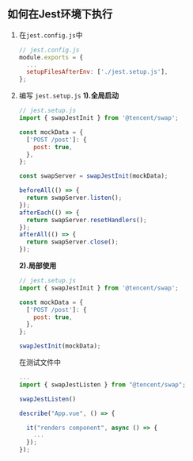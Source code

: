 
## 如何在Jest环境下执行
1. 在`jest.config.js`中
    ```js
    // jest.config.js
    module.exports = {
      ...
      setupFilesAfterEnv: ['./jest.setup.js'],
    };

    ```

2. 编写 `jest.setup.js`
    **1).全局启动**

    ```js
    // jest.setup.js
    import { swapJestInit } from '@tencent/swap';

    const mockData = {
      ['POST /post']: {
        post: true,
      },
    };

    const swapServer = swapJestInit(mockData);

    beforeAll(() => {
      return swapServer.listen();
    });
    afterEach(() => {
      return swapServer.resetHandlers();
    });
    afterAll(() => {
      return swapServer.close();
    });
    ```
    **2).局部使用**

    ```js
    // jest.setup.js
    import { swapJestInit } from '@tencent/swap';

    const mockData = {
      ['POST /post']: {
        post: true,
      },
    };

    swapJestInit(mockData);
    ```
    在测试文件中

    ```js
    ...
    import { swapJestListen } from "@tencent/swap";

    swapJestListen()

    describe("App.vue", () => {

      it("renders component", async () => {
        ...
      });
    });


    ```